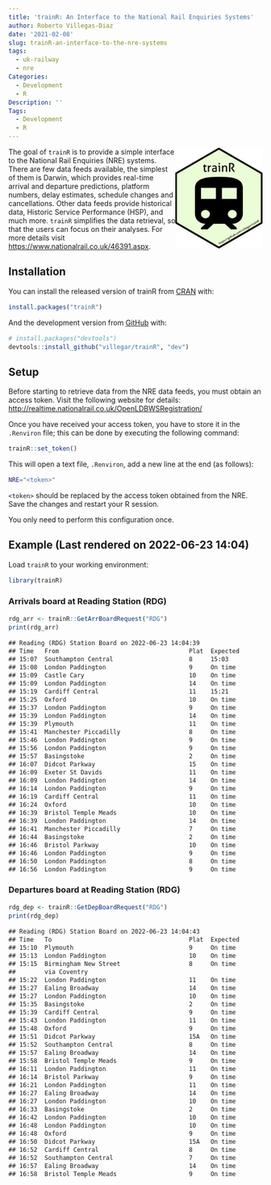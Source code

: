 ```yaml
---
title: 'trainR: An Interface to the National Rail Enquiries Systems'
author: Roberto Villegas-Diaz
date: '2021-02-08'
slug: trainR-an-interface-to-the-nre-systems
tags:
  - uk-railway
  - nre
Categories:
  - Development
  - R
Description: ''
Tags:
  - Development
  - R
---
```


<img src="https://raw.githubusercontent.com/villegar/trainR/main/inst/images/logo.png" alt="logo" align="right" height=200px/>

The goal of `trainR` is to provide a simple interface to the 
National Rail Enquiries (NRE) systems. There are few data feeds 
available, the simplest of them is Darwin, which provides real-time 
arrival and departure predictions, platform numbers, delay estimates, 
schedule changes and cancellations. Other data feeds provide historical 
data, Historic Service Performance (HSP), and much more. `trainR` 
simplifies the data retrieval, so that the users can focus on their 
analyses. For more details visit 
https://www.nationalrail.co.uk/46391.aspx.

## Installation

You can install the released version of trainR from [CRAN](https://CRAN.R-project.org) with:

``` r
install.packages("trainR")
```

And the development version from [GitHub](https://github.com/) with:

``` r
# install.packages("devtools")
devtools::install_github("villegar/trainR", "dev")
```

## Setup
Before starting to retrieve data from the NRE data feeds, you must obtain an access token. 
Visit the following website for details: http://realtime.nationalrail.co.uk/OpenLDBWSRegistration/

Once you have received your access token, you have to store it in the `.Renviron` file; this can be 
done by executing the following command:


```r
trainR::set_token()
```

This will open a text file, `.Renviron`, add a new line at the end (as follows):

```bash
NRE="<token>"
```

`<token>` should be replaced by the access token obtained from the NRE. Save the changes and restart 
your R session.

You only need to perform this configuration once.

## Example (Last rendered on 2022-06-23 14:04)

Load `trainR` to your working environment:

```r
library(trainR)
```

### Arrivals board at Reading Station (RDG)


```r
rdg_arr <- trainR::GetArrBoardRequest("RDG")
print(rdg_arr)
```

```
## Reading (RDG) Station Board on 2022-06-23 14:04:39
## Time   From                                    Plat  Expected
## 15:07  Southampton Central                     8     15:03
## 15:08  London Paddington                       9     On time
## 15:09  Castle Cary                             10    On time
## 15:09  London Paddington                       14    On time
## 15:19  Cardiff Central                         11    15:21
## 15:25  Oxford                                  10    On time
## 15:37  London Paddington                       9     On time
## 15:39  London Paddington                       14    On time
## 15:39  Plymouth                                11    On time
## 15:41  Manchester Piccadilly                   8     On time
## 15:46  London Paddington                       9     On time
## 15:56  London Paddington                       9     On time
## 15:57  Basingstoke                             2     On time
## 16:07  Didcot Parkway                          15    On time
## 16:09  Exeter St Davids                        11    On time
## 16:09  London Paddington                       14    On time
## 16:14  London Paddington                       9     On time
## 16:19  Cardiff Central                         11    On time
## 16:24  Oxford                                  10    On time
## 16:39  Bristol Temple Meads                    10    On time
## 16:39  London Paddington                       14    On time
## 16:41  Manchester Piccadilly                   7     On time
## 16:44  Basingstoke                             2     On time
## 16:46  Bristol Parkway                         10    On time
## 16:46  London Paddington                       9     On time
## 16:50  London Paddington                       8     On time
## 16:56  London Paddington                       9     On time
```

### Departures board at Reading Station (RDG)


```r
rdg_dep <- trainR::GetDepBoardRequest("RDG")
print(rdg_dep)
```

```
## Reading (RDG) Station Board on 2022-06-23 14:04:43
## Time   To                                      Plat  Expected
## 15:10  Plymouth                                9     On time
## 15:13  London Paddington                       10    On time
## 15:15  Birmingham New Street                   8     On time
##        via Coventry                            
## 15:22  London Paddington                       11    On time
## 15:27  Ealing Broadway                         14    On time
## 15:27  London Paddington                       10    On time
## 15:35  Basingstoke                             2     On time
## 15:39  Cardiff Central                         9     On time
## 15:43  London Paddington                       11    On time
## 15:48  Oxford                                  9     On time
## 15:51  Didcot Parkway                          15A   On time
## 15:52  Southampton Central                     8     On time
## 15:57  Ealing Broadway                         14    On time
## 15:58  Bristol Temple Meads                    9     On time
## 16:11  London Paddington                       11    On time
## 16:14  Bristol Parkway                         9     On time
## 16:21  London Paddington                       11    On time
## 16:27  Ealing Broadway                         14    On time
## 16:27  London Paddington                       10    On time
## 16:33  Basingstoke                             2     On time
## 16:42  London Paddington                       10    On time
## 16:48  London Paddington                       10    On time
## 16:48  Oxford                                  9     On time
## 16:50  Didcot Parkway                          15A   On time
## 16:52  Cardiff Central                         8     On time
## 16:52  Southampton Central                     7     On time
## 16:57  Ealing Broadway                         14    On time
## 16:58  Bristol Temple Meads                    9     On time
```
